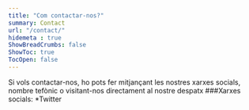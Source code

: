 ```yaml
---
title: "Com contactar-nos?"
summary: Contact
url: "/contact/"
hidemeta : true
ShowBreadCrumbs: false
ShowToc: true
TocOpen: false
---
```

Si vols contactar-nos, ho pots fer mitjançant les nostres xarxes socials, nombre tefònic o visitant-nos directament al nostre despatx
###Xarxes socials:
*Twitter
